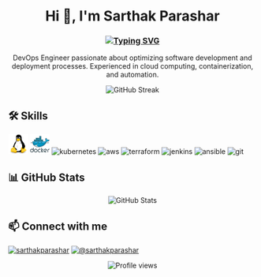 <h1 align="center">Hi 👋, I'm Sarthak Parashar</h1>

<h3 align="center">
  <a href="https://git.io/typing-svg">
    <img src="https://readme-typing-svg.herokuapp.com?font=Fira+Code&pause=1000&width=435&lines=DevOps+Engineer;Cloud+Enthusiast;Continuous+Learner" alt="Typing SVG" />
  </a>
</h3>

<p align="center">
  DevOps Engineer passionate about optimizing software development and deployment processes. 
  Experienced in cloud computing, containerization, and automation.
</p>

<p align="center">
  <img src="https://github-readme-streak-stats.herokuapp.com/?user=sarthakparashar&theme=dark" alt="GitHub Streak" />
</p>

<h2 align="left">🛠 Skills</h2>

<p align="left">
  <img src="https://raw.githubusercontent.com/devicons/devicon/master/icons/linux/linux-original.svg" alt="linux" width="40" height="40"/>
  <img src="https://raw.githubusercontent.com/devicons/devicon/master/icons/docker/docker-original-wordmark.svg" alt="docker" width="40" height="40"/>
  <img src="https://www.vectorlogo.zone/logos/kubernetes/kubernetes-icon.svg" alt="kubernetes" width="40" height="40"/>
  <img src="https://www.vectorlogo.zone/logos/amazon_aws/amazon_aws-icon.svg" alt="aws" width="40" height="40"/>
  <img src="https://www.vectorlogo.zone/logos/terraformio/terraformio-icon.svg" alt="terraform" width="40" height="40"/>
  <img src="https://www.vectorlogo.zone/logos/jenkins/jenkins-icon.svg" alt="jenkins" width="40" height="40"/>
  <img src="https://www.vectorlogo.zone/logos/ansible/ansible-icon.svg" alt="ansible" width="40" height="40"/>
  <img src="https://www.vectorlogo.zone/logos/git-scm/git-scm-icon.svg" alt="git" width="40" height="40"/>
</p>

<h2 align="left">📊 GitHub Stats</h2>

<p align="center">
  <img src="https://github-readme-stats.vercel.app/api?username=sarthakparashar&show_icons=true&theme=dark" alt="GitHub Stats" />
</p>

<h2 align="left">📫 Connect with me</h2>

<p align="left">
  <a href="https://linkedin.com/in/sarthakparashar" target="blank"><img align="center" src="https://raw.githubusercontent.com/rahuldkjain/github-profile-readme-generator/master/src/images/icons/Social/linked-in-alt.svg" alt="sarthakparashar" height="30" width="40" /></a>
  <a href="https://sarthakparashar.hashnode.dev/" target="blank"><img align="center" src="https://raw.githubusercontent.com/rahuldkjain/github-profile-readme-generator/master/src/images/icons/Social/hashnode.svg" alt="@sarthakparashar" height="30" width="40" /></a>
</p>

<p align="center">
  <img src="https://komarev.com/ghpvc/?username=sarthakparashar&label=Profile%20views&color=0e75b6&style=flat" alt="Profile views" />
</p>
